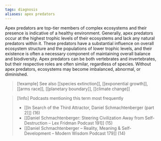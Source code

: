 ```yaml
---
tags: diagnosis
aliases: apex predators
---
```


Apex predators are top-tier members of complex ecosystems and their presence is indicative of a healthy environment. Generally, apex predators occur at the highest trophic levels of their ecosystems and lack any natural predators within it. These predators have a substantial influence on overall ecosystem structure and the populations of lower trophic levels, and their existence is often a necessary component of maintaining overall balance and biodiversity. Apex predators can be both vertebrates and invertebrates, but their respective roles are often similar, regardless of species. Without apex predators, ecosystems may become imbalanced, abnormal, or diminished.

> [!example] See also
> [[species extinction]], [[exponential growth]], [[arms race]], [[planetary boundary]], [[climate change]]

> [!info] Podcasts mentioning this term most frequently
> * [[In Search of the Third Attractor, Daniel Schmachtenberger (part 2)]] (16)
> * [[Daniel Schmachtenberger: Steering Civilization Away from Self-Destruction – Lex Fridman Podcast 191]] (15)
> * [[Daniel Schmachtenberger – Reality, Meaning & Self-Development – Modern Wisdom Podcast 179]] (14)